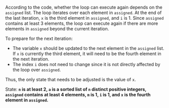According to the code, whether the loop can execute again depends on the `assigned` list. The loop iterates over each element in `assigned`. At the end of the last iteration, `x` is the third element in `assigned`, and `i` is 1. Since `assigned` contains at least 3 elements, the loop can execute again if there are more elements in `assigned` beyond the current iteration.

To prepare for the next iteration:
- The variable `x` should be updated to the next element in the `assigned` list. If `x` is currently the third element, it will need to be the fourth element in the next iteration.
- The index `i` does not need to change since it is not directly affected by the loop over `assigned`.

Thus, the only state that needs to be adjusted is the value of `x`.

State: **`n` is at least 2, `a` is a sorted list of `n` distinct positive integers, `assigned` contains at least 4 elements, `m` is 1, `i` is 1, and `x` is the fourth element in `assigned`.**
